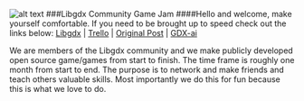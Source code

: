 ![alt text](https://www.dropbox.com/s/w9lyh7fihi4sqsl/logoblack.png?raw=1 "Logo Title Text 1")
###Libgdx Community Game Jam
####Hello and welcome, make yourself comfortable. If you need to be brought up to speed check out the links below: 
[Libgdx](http://libgdx.badlogicgames.com/features.htm) | [Trello](https://trello.com/gdxjam) | [Original Post](http://www.badlogicgames.com/forum/viewtopic.php?f=11&t=18181) | [GDX-ai](https://github.com/libgdx/gdx-ai/wiki)

We are members of the Libgdx community and we make  publicly developed open source game/games from start to finish. The time frame is roughly one month from start to end. The purpose is to network and make friends and teach others valuable skills. Most importantly we do this for fun because this is what we love to do.
